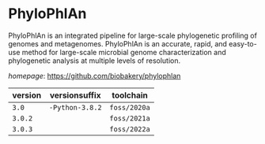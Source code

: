 # PhyloPhlAn

PhyloPhlAn is an integrated pipeline for large-scale phylogenetic profiling of genomes and metagenomes. PhyloPhlAn is an accurate, rapid, and easy-to-use method for large-scale microbial genome characterization and phylogenetic analysis at multiple levels of resolution.

*homepage*: <https://github.com/biobakery/phylophlan>

version | versionsuffix | toolchain
--------|---------------|----------
``3.0`` | ``-Python-3.8.2`` | ``foss/2020a``
``3.0.2`` |  | ``foss/2021a``
``3.0.3`` |  | ``foss/2022a``
